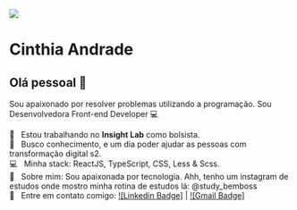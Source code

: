 <img width="auto" src="https://github.com/cinthia3301andrad.png">


# Cinthia Andrade

## Olá pessoal 👋
Sou apaixonado por resolver problemas utilizando a programação.
Sou Desenvolvedora Front-end Developer :computer:

 :rocket:  &nbsp; Estou trabalhando no **Insight Lab** como bolsista.
 <br/> :purple_heart: &nbsp; Busco conhecimento, e um dia poder ajudar as pessoas com transformação digital s2.
 <br/> :computer: &nbsp; Minha stack: ReactJS, TypeScript, CSS, Less & Scss.
 <br/> 💬  &nbsp; Sobre mim: Sou apaixonada por tecnologia. Ahh, tenho um instagram de estudos onde mostro minha rotina de estudos lá: @study_bemboss
 <br/> :email: &nbsp; Entre em contato comigo: [![Linkedin Badge]](https://www.linkedin.com/in/cinthia-andrade-866a501aa/) 
| 
[![Gmail Badge]](mailto:cinthiaadm15@gmail.com)
